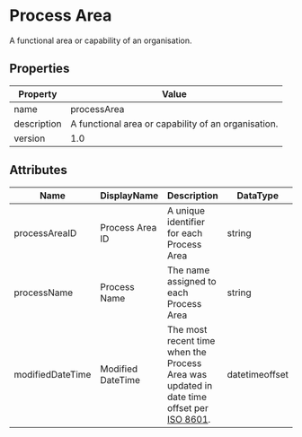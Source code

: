 # Process Area

A functional area or capability of an organisation.

## Properties

| Property    | Value                                               |
| ----------- | --------------------------------------------------- |
| name        | processArea                                         |
| description | A functional area or capability of an organisation. |
| version     | 1.0                                                 |

## Attributes 

| Name        | DisplayName  | Description                               | DataType | Required? | isNullable |
| ----------- | ------------ | ----------------------------------------- | -------- | --------- | ---------- |
| processAreaID | Process Area ID | A unique identifier for each Process Area | string   | yes       | false      |
| processName | Process Name | The name assigned to each Process Area    | string   | yes       | false      |
| modifiedDateTime| Modified DateTime | The most recent time when the Process Area was updated in date time offset per [ISO 8601](https://www.wikipedia.org/wiki/ISO_8601).          | datetimeoffset | no      | true   |



